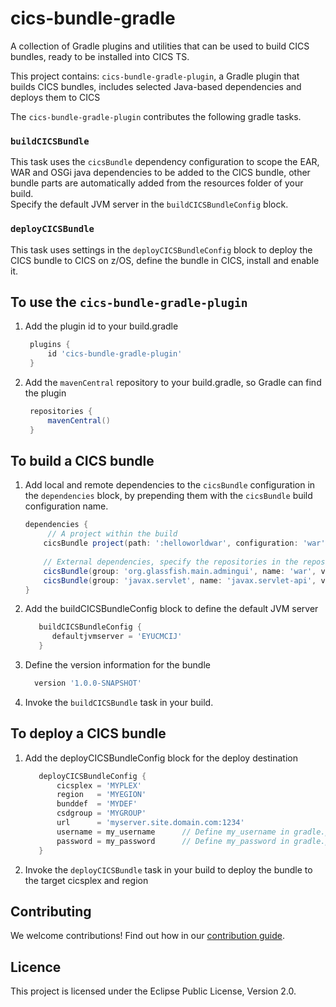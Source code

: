 # cics-bundle-gradle

A collection of Gradle plugins and utilities that can be used to build CICS bundles, ready to be installed into CICS TS.

This project contains:
  `cics-bundle-gradle-plugin`, a Gradle plugin that builds CICS bundles, includes selected Java-based dependencies and 
 deploys them to CICS 

 The `cics-bundle-gradle-plugin` contributes the following gradle tasks.
  
### `buildCICSBundle`
  This task uses the `cicsBundle` dependency configuration to scope the EAR, WAR and OSGi java dependencies to be added 
  to the CICS bundle, other bundle parts are automatically added from the resources folder of your build.  
  Specify the default JVM server in the `buildCICSBundleConfig` block.
  
### `deployCICSBundle`
 This task uses settings in the `deployCICSBundleConfig` block to deploy the CICS bundle to CICS on z/OS, 
 define the bundle in CICS, install and enable it.
 
## To use the `cics-bundle-gradle-plugin` 
1. Add the plugin id to your build.gradle
    ```gradle
     plugins {
         id 'cics-bundle-gradle-plugin'
     }
    ```
1. Add the `mavenCentral` repository to your build.gradle, so Gradle can find the plugin 
    ```gradle
     repositories {
         mavenCentral()
     }
    ```

## To build a CICS bundle
1. Add local and remote dependencies to the `cicsBundle` configuration in the `dependencies` block, by prepending them 
 with the `cicsBundle` build configuration name.
     ```gradle
     dependencies {
          // A project within the build
         cicsBundle project(path: ':helloworldwar', configuration: 'war')
         
         // External dependencies, specify the repositories in the repositories block as usual
         cicsBundle(group: 'org.glassfish.main.admingui', name: 'war', version: '5.1.0', ext: 'war'  )
         cicsBundle(group: 'javax.servlet', name: 'javax.servlet-api', version: '3.1.0', ext: 'jar')
     }
     ```
1. Add the buildCICSBundleConfig block to define the default JVM server
     ```gradle
        buildCICSBundleConfig {
           defaultjvmserver = 'EYUCMCIJ'
        } 
     ```
1. Define the version information for the bundle
     ```gradle
       version '1.0.0-SNAPSHOT'
     ```
1. Invoke the `buildCICSBundle` task in your build.

 
 ## To deploy a CICS bundle
 
1. Add the deployCICSBundleConfig block for the deploy destination
      ```gradle
         deployCICSBundleConfig {
             cicsplex = 'MYPLEX'
             region   = 'MYEGION'
             bunddef  = 'MYDEF'
             csdgroup = 'MYGROUP'
             url      = 'myserver.site.domain.com:1234'
             username = my_username      // Define my_username in gradle.properties file
             password = my_password      // Define my_password in gradle.properties file   
         }
    ```

1. Invoke the `deployCICSBundle` task in your build to deploy the bundle to the target cicsplex and region
 

## Contributing

We welcome contributions! Find out how in our [contribution guide](CONTRIBUTING.md).

## Licence

This project is licensed under the Eclipse Public License, Version 2.0.
